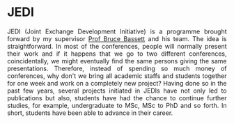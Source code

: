 <h1>JEDI</h1>

<section>
	<p align="justify">JEDI (Joint Exchange Development Initiative) is a programme brought forward by my supervisor <a href="https://cosmoaims.wordpress.com/2010/01/01/bruce-bassett/">Prof Bruce Bassett</a> and his team. The idea is straightforward. In most of the conferences, people will normally present their work and if it happens that we go to two different conferences, coincidentally, we might eventually find the same persons giving the same presentations. Therefore, instead of spending so much money of conferences, why don't we bring all academic staffs and students together for one week and work on a completely new project? Having done so in the past few years, several projects initiated in JEDIs have not only led to publications but also, students have had the chance to continue further studies, for example, undergraduate to MSc, MSc to PhD and so forth. In short, students have been able to advance in their career. </p>






<!--
This is a comment
	<p align="justify"> In words, <a></p>
* * * *

## Link to File and Webpage

Link to another file in GitHub itself: [myFileName](Thesis/simple_ref.md)

Link to arXiv for example: [arXiv](http://arxiv.org/)

* * * *

## Font Format

_This creates italic text_

__Whereas this creates bold texts__

* * * *
-->






